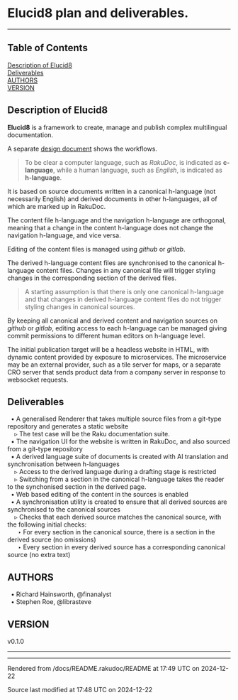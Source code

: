 
# Elucid8 plan and deliverables.

----

## Table of Contents

<a href="#Description_of_Elucid8">Description of Elucid8</a>   
<a href="#Deliverables">Deliverables</a>   
<a href="#AUTHORS_0">AUTHORS</a>   
<a href="#VERSION_0">VERSION</a>   



<div id="Description of Elucid8"></div><div id="Description_of_Elucid8"></div>

## Description of Elucid8
<span class="para" id="14e6938"></span>**Elucid8** is a framework to create, manage and publish complex multilingual documentation. 

<span class="para" id="556a167"></span>A separate [design document](Design.md) shows the workflows. 

> <span class="para" id="c27bc80"></span>To be clear a computer language, such as *RakuDoc*, is indicated as **c-language**, while a human language, such as *English*, is indicated as **h-language**.

<span class="para" id="a8f26d9"></span>It is based on source documents written in a canonical h-language (not necessarily English) and derived documents in other h-languages, all of which are marked up in RakuDoc. 

<span class="para" id="31e30d1"></span>The content file h-language and the navigation h-language are orthogonal, meaning that a change in the content h-language does not change the navigation h-language, and vice versa. 

<span class="para" id="6d4c238"></span>Editing of the content files is managed using *github* or *gitlab*. 

<span class="para" id="270bc6e"></span>The derived h-language content files are synchronised to the canonical h-language content files. Changes in any canonical file will trigger styling changes in the corresponding section of the derived files. 

> A starting assumption is that there is only one canonical h-language and that changes in derived h-language content files do not trigger styling changes in canonical sources.

<span class="para" id="d41c2c3"></span>By keeping all canonical and derived content and navigation sources on *github* or *gitlab*, editing access to each h-language can be managed giving commit permissions to different human editors on h-language level. 

<span class="para" id="53b0ed2"></span>The initial publication target will be a headless website in HTML, with dynamic content provided by exposure to microservices. The microservice may be an external provider, such as a tile server for maps, or a separate CRO server that sends product data from a company server in response to websocket requests. 

<div id="Deliverables"></div>

## Deliverables


&nbsp;&nbsp;• A generalised Renderer that takes multiple source files from a git-type repository and generates a static website  
&nbsp;&nbsp;&nbsp;&nbsp;▹ The test case will be the Raku documentation suite.  
&nbsp;&nbsp;• The navigation UI for the website is written in RakuDoc, and also sourced from a git-type repository  
&nbsp;&nbsp;• A derived language suite of documents is created with AI translation and synchronisation between h-languages  
&nbsp;&nbsp;&nbsp;&nbsp;▹ Access to the derived language during a drafting stage is restricted  
&nbsp;&nbsp;&nbsp;&nbsp;▹ Switching from a section in the canonical h-language takes the reader to the synchonised section in the derived page.  
&nbsp;&nbsp;• Web based editing of the content in the sources is enabled  
&nbsp;&nbsp;• A synchronisation utility is created to ensure that all derived sources are synchronised to the canonical sources  
&nbsp;&nbsp;&nbsp;&nbsp;▹ Checks that each derived source matches the canonical source, with the following initial checks:  
&nbsp;&nbsp;&nbsp;&nbsp;&nbsp;&nbsp;‣ For every section in the canonical source, there is a section in the derived source (no omissions)  
&nbsp;&nbsp;&nbsp;&nbsp;&nbsp;&nbsp;‣ Every section in every derived source has a corresponding canonical source (no extra text)  

<div id="AUTHORS"></div><div id="AUTHORS_0"></div>

## AUTHORS


&nbsp;&nbsp;• Richard Hainsworth, @finanalyst  
&nbsp;&nbsp;• Stephen Roe, @librasteve  





<div id="VERSION"></div><div id="VERSION_0"></div>

## VERSION
 <div class="rakudoc-version">v0.1.0</div> 



----

----

Rendered from /docs/README.rakudoc/README at 17:49 UTC on 2024-12-22

Source last modified at 17:48 UTC on 2024-12-22

